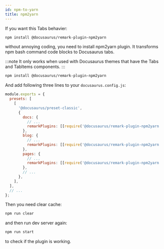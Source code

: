 ```yaml
---
id: npm-to-yarn
title: npm2yarn
---
```


If you want this Tabs behavier:

```bash npm2yarn
npm install @docusaurus/remark-plugin-npm2yarn
```

without annoying coding, you need to install npm2yarn plugin. It transforms npm bash command code blocks to Docusaurus tabs.

:::note
It only works when used with Docusaurus themes that have the Tabs and TabItems components.
:::

```bash npm2yarn
npm install @docusaurus/remark-plugin-npm2yarn
```

And add following three lines to your `docusaurus.config.js`:


```js {8,12,16} title="docusaurus.config.js"
module.exports = {
  presets: [
    [
      '@docusaurus/preset-classic',
      {
        docs: {
          // ...
          remarkPlugins: [[require('@docusaurus/remark-plugin-npm2yarn'), {sync: true}]],
        },
        blog: {
          // ...
          remarkPlugins: [[require('@docusaurus/remark-plugin-npm2yarn'), {sync: true}]],
        },
        pages: {
          // ...
          remarkPlugins: [[require('@docusaurus/remark-plugin-npm2yarn'), {sync: true}]],
        },
        // ...
      },
    ],
  ],
  // ...
};
```

Then you need clear cache:

```bash npm2yarn
npm run clear
```

and then run dev server again:

```bash npm2yarn
npm run start
```

to check if the plugin is working.

